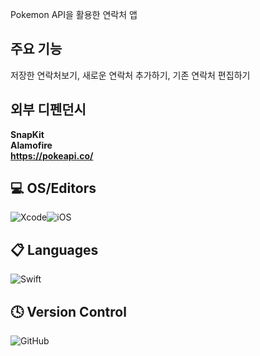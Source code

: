 Pokemon API을 활용한 연락처 앱

## 주요 기능
저장한 연락처보기, 새로운 연락처 추가하기, 기존 연락처 편집하기

## 외부 디펜던시
**SnapKit**<br />
**Alamofire**<br />
**https://pokeapi.co/** <br />

## 💻 OS/Editors<br />
![Xcode](https://img.shields.io/badge/Xcode-007ACC?style=for-the-badge&logo=Xcode&logoColor=white)![iOS](https://img.shields.io/badge/iOS-000000?style=for-the-badge&logo=ios&logoColor=white)<br />
## 📋 Languages<br />
![Swift](https://img.shields.io/badge/swift-F54A2A?style=for-the-badge&logo=swift&logoColor=white)<br />

## 🕓 Version Control<br />
![GitHub](https://img.shields.io/badge/github-%23121011.svg?style=for-the-badge&logo=github&logoColor=white)
